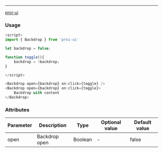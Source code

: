 ---
[proi-ui](https://github.com/specialdoom/proi-ui)

### Usage

```javascript
<script>
import { Backdrop } from 'proi-ui'

let backdrop = false;

function toggle(){
    backdrop = !backdrop;
}

</script>

<Backdrop open={backdrop} on:click={toggle} />
<Backdrop open={backdrop} on:click={toggle}>
    Backdrop with content
</Backdrop>
```

### Attributes
| Parameter | Description | Type | Optional value | Default value |
| --- | --- | --- | --- | --- |
| open | Backdrop open | Boolean | - | false |
